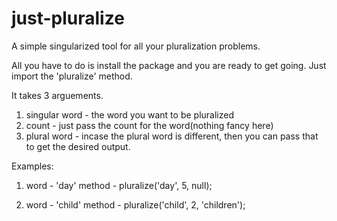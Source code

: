# just-pluralize
A simple singularized tool for all your pluralization problems.

All you have to do is install the package and you are ready to get going.
Just import the 'pluralize' method.

It takes 3 arguements.
1. singular word - the word you want to be pluralized
2. count - just pass the count for the word(nothing fancy here)
3. plural word - incase the plural word is different, then you can pass that to get the desired output.

Examples:

1. word - 'day'
   method - pluralize('day', 5, null);

2. word - 'child'
   method - pluralize('child', 2, 'children');
